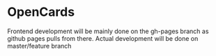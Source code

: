 OpenCards
=========

Frontend development will be mainly done on the gh-pages branch as github pages pulls from there.
Actual development will be done on master/feature branch
